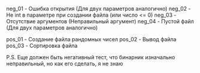 neg_01 - Ошибка открытия (Для двух параметров аналогично)
neg_02 - Не int в параметре при создании файла (или число <= 0)
neg_03 - Отсутствие аргументов (Неправильный аргумент)
neg_04 - Пустой файл (Для двух параметров аналогично)

pos_01 - Создание файла рандомных чисел
pos_02 - Вывод файла
pos_03 - Сортировка файла

P.S. Еще должен быть негативный тест, что бинарник изначально неправильный, но как его сделать, я не знаю
